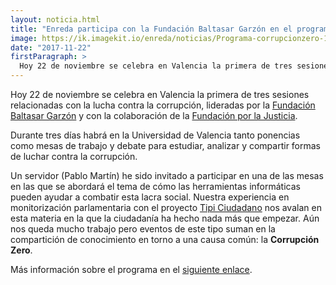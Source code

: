 ```yaml
---
layout: noticia.html
title: "Enreda participa con la Fundación Baltasar Garzón en el programa Corrupción Zero"
image: https://ik.imagekit.io/enreda/noticias/Programa-corrupcionzero-1.jpg?updatedAt=1700067147609
date: "2017-11-22"
firstParagraph: >
  Hoy 22 de noviembre se celebra en Valencia la primera de tres sesiones relacionadas con la lucha contra la corrupción, lideradas por la Fundación Baltasar Garzón y con la colaboración de la Fundación por la Justicia.
---
```


Hoy 22 de noviembre se celebra en Valencia la primera de tres sesiones relacionadas con la lucha contra la corrupción, lideradas por la [Fundación Baltasar Garzón](http://fibgar.org) y con la colaboración de la [Fundación por la Justicia](http://www.fundacionporlajusticia.org/).

Durante tres días habrá en la Universidad de Valencia tanto ponencias como mesas de trabajo y debate para estudiar, analizar y compartir formas de luchar contra la corrupción.

Un servidor (Pablo Martín) he sido invitado a participar en una de las mesas en las que se abordará el tema de cómo las herramientas informáticas pueden ayudar a combatir esta lacra social. Nuestra experiencia en monitorización parlamentaria con el proyecto [Tipi Ciudadano](http://tipiciudadano.es) nos avalan en esta materia en la que la ciudadanía ha hecho nada más que empezar. Aún nos queda mucho trabajo pero eventos de este tipo suman en la compartición de conocimiento en torno a una causa común: la **Corrupción Zero**.

Más información sobre el programa en el [siguiente enlace](http://fibgar.org/corrupcion-zero).